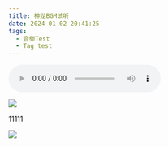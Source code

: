 ```yaml
---
title: 神龙BGM试听
date: 2024-01-02 20:41:25
tags: 
  - 音频Test
  - Tag test
---
```


<audio controls height="100" width="100">
  <source src="/audio/神龙.wav" type="audio/mpeg">
  <embed height="50" width="100" src="/audio/神龙.wav"></audio>

![](/images/2024-01-02/test.jpg)

<!--more-->

11111

![](/images/2024-01-02/test2.jpg)